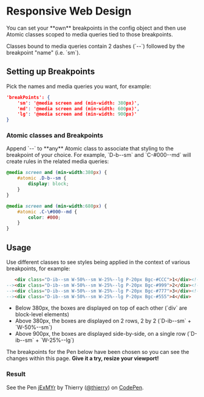 # Responsive Web Design

<p>You can set your **own** breakpoints in the config object and then use Atomic classes scoped to media queries tied to those breakpoints.</p>

<p class="noteBox info">Classes bound to media queries contain 2 dashes (`--`) followed by the breakpoint &quot;name&quot; (i.e. `sm`).</p>

## Setting up Breakpoints

<p>Pick the names and media queries you want, for example:</p>

```json
'breakPoints': {
    'sm': '@media screen and (min-width: 380px)',
    'md': '@media screen and (min-width: 600px)',
    'lg': '@media screen and (min-width: 900px)'
}
```

<h3>Atomic classes and Breakpoints</h3>

<p>Append `--<breakpoint name>` to **any** Atomic class to associate that styling to the breakpoint of your choice. For example, `D-b--sm` and `C-#000--md` will create rules in the related media queries:</p>

```css
@media screen and (min-width:380px) {
    #atomic .D-b--sm {
        display: block;
    }
}

@media screen and (min-width:680px) {
    #atomic .C-\#000--md {
        color: #000;
    }
}
```

## Usage

<p>Use different classes to see styles being applied in the context of various breakpoints, for example:</p>

```html
   <div class="D-ib--sm W-50%--sm W-25%--lg P-20px Bgc-#CCC">1</div><!--
--><div class="D-ib--sm W-50%--sm W-25%--lg P-20px Bgc-#999">2</div><!--
--><div class="D-ib--sm W-50%--sm W-25%--lg P-20px Bgc-#777">3</div><!--
--><div class="D-ib--sm W-50%--sm W-25%--lg P-20px Bgc-#555">4</div>
```

<ul class="ul-list">
    <li>Below 380px, the boxes are displayed on top of each other (`div` are block-level elements)</li>
    <li>Above 380px, the boxes are displayed on 2 rows, 2 by 2 (`D-ib--sm` + `W-50%--sm`)</li>
    <li>Above 900px, the boxes are displayed side-by-side, on a single row (`D-ib--sm` + `W-25%--lg`)</li>
</ul>

<p class="noteBox info">The breakpoints for the Pen below have been chosen so you can see the changes within this page. <strong>Give it a try, resize your viewport!</strong></p>

<h3 class="penResult">Result</h3>

<p data-height="265" data-theme-id="12469" data-slug-hash="jExMYr" data-default-tab="result" data-user="thierry" class='codepen'>See the Pen <a href='http://codepen.io/thierry/pen/jExMYr/'>jExMYr</a> by Thierry (<a href='http://codepen.io/thierry'>@thierry</a>) on <a href='http://codepen.io'>CodePen</a>.</p>
